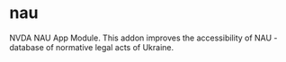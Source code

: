# nau
NVDA NAU App Module. This addon improves the accessibility of NAU - database of normative legal acts of Ukraine.
